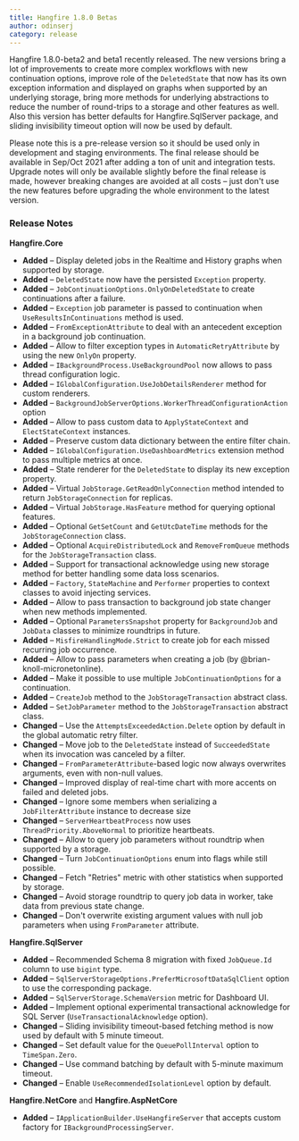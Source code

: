 ```yaml
---
title: Hangfire 1.8.0 Betas
author: odinserj
category: release
---
```


Hangfire 1.8.0-beta2 and beta1 recently released. The new versions bring a lot of improvements to create more complex workflows with new continuation options, improve role of the `DeletedState` that now has its own exception information and displayed on graphs when supported by an underlying storage, bring more methods for underlying abstractions to reduce the number of round-trips to a storage and other features as well. Also this version has better defaults for Hangfire.SqlServer package, and sliding invisibility timeout option will now be used by default.

Please note this is a pre-release version so it should be used only in development and staging environments. The final release should be available in Sep/Oct 2021 after adding a ton of unit and integration tests. Upgrade notes will only be available slightly before the final release is made, however breaking changes are avoided at all costs – just don't use the new features before upgrading the whole environment to the latest version.

### Release Notes

**Hangfire.Core**

* **Added** – Display deleted jobs in the Realtime and History graphs when supported by storage.
* **Added** – `DeletedState` now have the persisted `Exception` property.
* **Added** – `JobContinuationOptions.OnlyOnDeletedState` to create continuations after a failure.
* **Added** – `Exception` job parameter is passed to continuation when `UseResultsInContinuations` method is used.
* **Added** – `FromExceptionAttribute` to deal with an antecedent exception in a background job continuation.
* **Added** – Allow to filter exception types in `AutomaticRetryAttribute` by using the new `OnlyOn` property.
* **Added** – `IBackgroundProcess.UseBackgroundPool` now allows to pass thread configuration logic.
* **Added** – `IGlobalConfiguration.UseJobDetailsRenderer` method for custom renderers.
* **Added** – `BackgroundJobServerOptions.WorkerThreadConfigurationAction` option
* **Added** – Allow to pass custom data to `ApplyStateContext` and `ElectStateContext` instances.
* **Added** – Preserve custom data dictionary between the entire filter chain.
* **Added** – `IGlobalConfiguration.UseDashboardMetrics` extension method to pass multiple metrics at once.
* **Added** – State renderer for the `DeletedState` to display its new exception property.
* **Added** – Virtual `JobStorage.GetReadOnlyConnection` method intended to return `JobStorageConnection` for replicas.
* **Added** – Virtual `JobStorage.HasFeature` method for querying optional features.
* **Added** – Optional `GetSetCount` and `GetUtcDateTime` methods for the `JobStorageConnection` class.
* **Added** – Optional `AcquireDistributedLock` and `RemoveFromQueue` methods for the `JobStorageTransaction` class.
* **Added** – Support for transactional acknowledge using new storage method for better handling some data loss scenarios.
* **Added** – `Factory`, `StateMachine` and `Performer` properties to context classes to avoid injecting services.
* **Added** – Allow to pass transaction to background job state changer when new methods implemented.
* **Added** – Optional `ParametersSnapshot` property for `BackgroundJob` and `JobData` classes to minimize roundtrips in future.
* **Added** – `MisfireHandlingMode.Strict` to create job for each missed recurring job occurrence.
* **Added** – Allow to pass parameters when creating a job (by @brian-knoll-micronetonline).
* **Added** – Make it possible to use multiple `JobContinuationOptions` for a continuation.
* **Added** – `CreateJob` method to the `JobStorageTransaction` abstract class.
* **Added** – `SetJobParameter` method to the `JobStorageTransaction` abstract class.
* **Changed** – Use the `AttemptsExceededAction.Delete` option by default in the global automatic retry filter.
* **Changed** – Move job to the `DeletedState` instead of `SucceededState` when its invocation was canceled by a filter.
* **Changed** – `FromParameterAttribute`-based logic now always overwrites arguments, even with non-null values.
* **Changed** – Improved display of real-time chart with more accents on failed and deleted jobs.
* **Changed** – Ignore some members when serializing a `JobFilterAttribute` instance to decrease size
* **Changed** – `ServerHeartbeatProcess` now uses `ThreadPriority.AboveNormal` to prioritize heartbeats.
* **Changed** – Allow to query job parameters without roundtrip when supported by a storage.
* **Changed** – Turn `JobContinuationOptions` enum into flags while still possible.
* **Changed** – Fetch "Retries" metric with other statistics when supported by storage.
* **Changed** – Avoid storage roundtrip to query job data in worker, take data from previous state change.
* **Changed** – Don't overwrite existing argument values with null job parameters when using `FromParameter` attribute.

**Hangfire.SqlServer**

* **Added** – Recommended Schema 8 migration with fixed `JobQueue.Id` column to use `bigint` type.
* **Added** – `SqlServerStorageOptions.PreferMicrosoftDataSqlClient` option to use the corresponding package.
* **Added** – `SqlServerStorage.SchemaVersion` metric for Dashboard UI.
* **Added** – Implement optional experimental transactional acknowledge for SQL Server (`UseTransactionalAcknowledge` option).
* **Changed** – Sliding invisibility timeout-based fetching method is now used by default with 5 minute timeout.
* **Changed** – Set default value for the `QueuePollInterval` option to `TimeSpan.Zero`.
* **Changed** – Use command batching by default with 5-minute maximum timeout.
* **Changed** – Enable `UseRecommendedIsolationLevel` option by default.

**Hangfire.NetCore** and **Hangfire.AspNetCore**

* **Added** – `IApplicationBuilder.UseHangfireServer` that accepts custom factory for `IBackgroundProcessingServer`.
